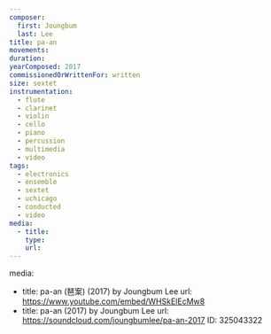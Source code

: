 ```yaml
---
composer:
  first: Joungbum
  last: Lee
title: pa-an
movements:
duration:
yearComposed: 2017
commissionedOrWrittenFor: written
size: sextet
instrumentation:
  - flute
  - clarinet
  - violin
  - cello
  - piano
  - percussion
  - multimedia
  - video
tags:
  - electronics
  - ensemble
  - sextet
  - uchicago
  - conducted
  - video
media:
  - title:
    type:
    url:
---
```


media:
  - title: pa-an (琶案) (2017) by Joungbum Lee
    url: https://www.youtube.com/embed/WHSkElEcMw8
  - title: pa-an (2017) by Joungbum Lee
    url: https://soundcloud.com/joungbumlee/pa-an-2017
    ID: 325043322

  >
